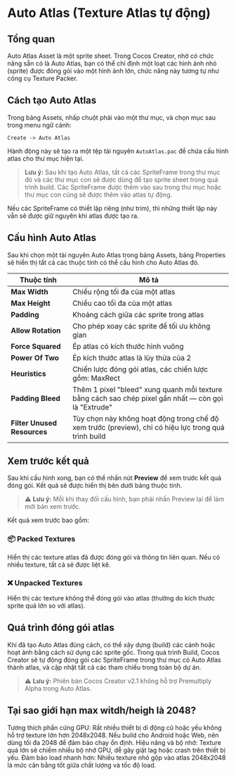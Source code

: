 # Auto Atlas (Texture Atlas tự động)

## Tổng quan

Auto Atlas Asset là một sprite sheet. Trong Cocos Creator, nhờ có chức năng sẵn có là Auto Atlas, bạn có thể chỉ định một loạt các hình ảnh nhỏ (sprite) được đóng gói vào một hình ảnh lớn, chức năng này tương tự như công cụ Texture Packer.

## Cách tạo Auto Atlas

Trong bảng Assets, nhấp chuột phải vào một thư mục, và chọn mục sau trong menu ngữ cảnh:
```
Create -> Auto Atlas
```

Hành động này sẽ tạo ra một tệp tài nguyên `AutoAtlas.pac` để chứa cấu hình atlas cho thư mục hiện tại.

> **Lưu ý:** Sau khi tạo Auto Atlas, tất cả các SpriteFrame trong thư mục đó và các thư mục con sẽ được dùng để tạo sprite sheet trong quá trình build. Các SpriteFrame được thêm vào sau trong thư mục hoặc thư mục con cũng sẽ được thêm vào atlas tự động.

Nếu các SpriteFrame có thiết lập riêng (như trim), thì những thiết lập này vẫn sẽ được giữ nguyên khi atlas được tạo ra.

## Cấu hình Auto Atlas

Sau khi chọn một tài nguyên Auto Atlas trong bảng Assets, bảng Properties sẽ hiển thị tất cả các thuộc tính có thể cấu hình cho Auto Atlas đó.

| Thuộc tính | Mô tả |
|------------|-------|
| **Max Width** | Chiều rộng tối đa của một atlas |
| **Max Height** | Chiều cao tối đa của một atlas |
| **Padding** | Khoảng cách giữa các sprite trong atlas |
| **Allow Rotation** | Cho phép xoay các sprite để tối ưu không gian |
| **Force Squared** | Ép atlas có kích thước hình vuông |
| **Power Of Two** | Ép kích thước atlas là lũy thừa của 2 |
| **Heuristics** | Chiến lược đóng gói atlas, các chiến lược gồm: MaxRect
| **Padding Bleed** | Thêm 1 pixel "bleed" xung quanh mỗi texture bằng cách sao chép pixel gần nhất — còn gọi là "Extrude" |
| **Filter Unused Resources** | Tùy chọn này không hoạt động trong chế độ xem trước (preview), chỉ có hiệu lực trong quá trình build |

## Xem trước kết quả

Sau khi cấu hình xong, bạn có thể nhấn nút **Preview** để xem trước kết quả đóng gói. Kết quả sẽ được hiển thị bên dưới bảng thuộc tính.

> ⚠️ **Lưu ý:** Mỗi khi thay đổi cấu hình, bạn phải nhấn Preview lại để làm mới bản xem trước.

Kết quả xem trước bao gồm:

### 📦 Packed Textures
Hiển thị các texture atlas đã được đóng gói và thông tin liên quan. Nếu có nhiều texture, tất cả sẽ được liệt kê.

### ❌ Unpacked Textures
Hiển thị các texture không thể đóng gói vào atlas (thường do kích thước sprite quá lớn so với atlas).

## Quá trình đóng gói atlas

Khi đã tạo Auto Atlas đúng cách, có thể xây dựng (build) các cảnh hoặc hoạt ảnh bằng cách sử dụng các sprite gốc.
Trong quá trình Build, Cocos Creator sẽ tự động đóng gói các SpriteFrame trong thư mục có Auto Atlas thành atlas, và cập nhật tất cả các tham chiếu trong toàn bộ dự án.

> ⚠️ **Lưu ý:** Phiên bản Cocos Creator v2.1 không hỗ trợ Premultiply Alpha trong Auto Atlas.

## Tại sao giới hạn max witdh/heigh là 2048?
Tương thích phần cứng GPU: Rất nhiều thiết bị di động cũ hoặc yếu không hỗ trợ texture lớn hơn 2048x2048. Nếu build cho Android hoặc Web, nên dùng tối đa 2048 để đảm bảo chạy ổn định.
Hiệu năng và bộ nhớ: Texture quá lớn sẽ chiếm nhiều bộ nhớ GPU, dễ gây giật lag hoặc crash trên thiết bị yếu.
Đảm bảo load nhanh hơn: Nhiều texture nhỏ gộp vào atlas 2048x2048 là mức cân bằng tốt giữa chất lượng và tốc độ load.